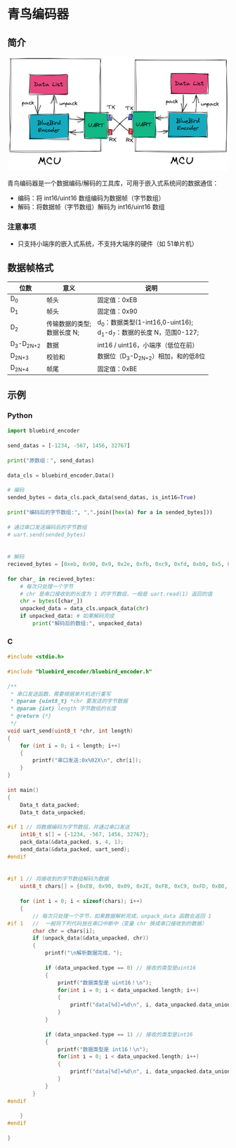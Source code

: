 



# 青鸟编码器

## 简介

![无标题-2022-12-12-1117](_imgs/%E6%97%A0%E6%A0%87%E9%A2%98-2022-12-12-1117-16716877243301.png)

青鸟编码器是一个数据编码/解码的工具库，可用于嵌入式系统间的数据通信：

- 编码：将 int16/uint16 数组编码为数据帧（字节数组）
- 解码：将数据帧（字节数组）解码为 int16/uint16 数组

### 注意事项

- 只支持小端序的嵌入式系统，不支持大端序的硬件（如 51单片机）

## 数据帧格式

| 位数                           | 意义                             | 说明                                                         |
| ------------------------------ | -------------------------------- | ------------------------------------------------------------ |
| D<sub>0</sub>                  | 帧头                             | 固定值：0xEB                                                 |
| D<sub>1</sub>                  | 帧头                             | 固定值：0x90                                                 |
| D<sub>2</sub>                  | 传输数据的类型;<br />数据长度 N; | d<sub>0</sub>：数据类型(1-int16,0-uint16);<br />d<sub>1</sub>-d<sub>7</sub>：数据的长度 N，范围0-127; |
| D<sub>3</sub>-D<sub>2N+2</sub> | 数据                             | int16 / uint16，小端序（低位在前）                           |
| D<sub>2N+3</sub>               | 校验和                           | 数据位（D<sub>3</sub>-D<sub>2N+2</sub>）相加，和的低8位      |
| D<sub>2N+4</sub>               | 帧尾                             | 固定值：0xBE                                                 |

## 示例

### Python

```python
import bluebird_encoder

send_datas = [-1234, -567, 1456, 32767]

print("原数组：", send_datas)

data_cls = bluebird_encoder.Data()

# 编码
sended_bytes = data_cls.pack_data(send_datas, is_int16=True)

print("编码后的字节数组:", ",".join([hex(a) for a in sended_bytes]))

# 通过串口发送编码后的字节数组
# uart.send(sended_bytes)


# 解码
recieved_bytes = [0xeb, 0x90, 0x9, 0x2e, 0xfb, 0xc9, 0xfd, 0xb0, 0x5, 0xff, 0x7f, 0x22, 0xbe]

for char_ in recieved_bytes:
    # 每次只处理一个字节
    # chr 是串口接收到的长度为 1 的字节数组，一般是 uart.read(1) 返回的值
    chr = bytes([char_])
    unpacked_data = data_cls.unpack_data(chr)
    if unpacked_data: # 如果解码完成
        print("解码后的数组:", unpacked_data)

```

### C

```c
#include <stdio.h>

#include "bluebird_encoder/bluebird_encoder.h"

/**
 * 串口发送函数，需要根据单片机进行重写
 * @param {uint8_t} *chr 要发送的字节数据
 * @param {int} length 字节数组的长度
 * @return {*}
 */
void uart_send(uint8_t *chr, int length)
{
    for (int i = 0; i < length; i++)
    {
        printf("串口发送:0x%02X\n", chr[i]);
    }
}

int main()
{
    Data_t data_packed;
    Data_t data_unpacked;

#if 1 // 将数据编码为字节数组，并通过串口发送
    int16_t s[] = {-1234, -567, 1456, 32767};
    pack_data(&data_packed, s, 4, 1);
    send_data(&data_packed, uart_send);
#endif


#if 1 // 将接收到的字节数组解码为数据
    uint8_t chars[] = {0xEB, 0x90, 0x09, 0x2E, 0xFB, 0xC9, 0xFD, 0xB0, 0x05, 0xFF, 0x7F, 0x22, 0xBE};
    
    for (int i = 0; i < sizeof(chars); i++)
    {
        // 每次只处理一个字节，如果数据解析完成，unpack_data 函数会返回 1
#if 1   //  一般将下列代码放在串口中断中（变量 chr 换成串口接收到的数据）
        char chr = chars[i];
        if (unpack_data(&data_unpacked, chr))
        {
            printf("\n解析数据完成，");

            if (data_unpacked.type == 0) // 接收的类型是uint16
            {
                printf("数据类型是 uint16！\n");
                for(int i = 0; i < data_unpacked.length; i++)
                {
                    printf("data[%d]=%d\n", i, data_unpacked.data_union.data_u16[i]);
                }
            }

            if (data_unpacked.type == 1) // 接收的类型是int16
            {
                printf("数据类型是 int16！\n");
                for(int i = 0; i < data_unpacked.length; i++)
                {
                    printf("data[%d]=%d\n", i, data_unpacked.data_union.data_i16[i]);
                }
            }
        }
#endif

    }
#endif

}
```
